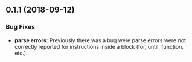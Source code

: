 ## 0.1.1 (2018-09-12)


### Bug Fixes
* **parse errors**: Previously there was a bug were parse errors were not correctly reported for instructions inside a block (for, until, function, etc.).